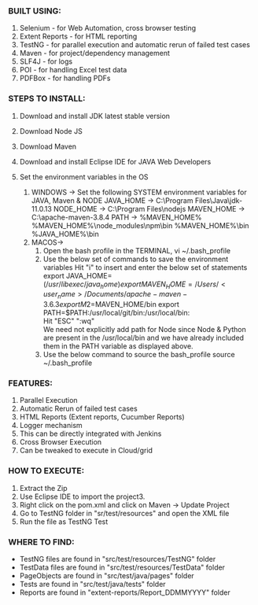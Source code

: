 ### BUILT USING:
1. Selenium - for Web Automation, cross browser testing
2. Extent Reports - for HTML reporting
3. TestNG - for parallel execution and automatic rerun of failed test cases
4. Maven - for project/dependency management
5. SLF4J - for logs
6. POI - for handling Excel test data
7. PDFBox - for handling PDFs

### STEPS TO INSTALL:
1. Download and install JDK latest stable version
2. Download Node JS 
3. Download Maven
4. Download and install Eclipse IDE for JAVA Web Developers
5. Set the environment variables in the OS

	1. WINDOWS -> Set the following SYSTEM environment variables for JAVA, Maven & NODE	
		JAVA_HOME -> 	C:\Program Files\Java\jdk-11.0.13
		NODE_HOME -> 	C:\Program Files\nodejs
		MAVEN_HOME -> 	C:\apache-maven-3.8.4
		PATH -> 
		%MAVEN_HOME%
		%MAVEN_HOME%\node_modules\npm\bin
		%MAVEN_HOME%\bin
		%JAVA_HOME%\bin		
	2. MACOS->
		1. Open the bash profile in the TERMINAL,
			vi ~/.bash_profile
		2. Use the below set of commands to save the environment variables
			Hit "i" to insert and enter the below set of statements			
			export JAVA_HOME=$(/usr/libexec/java_home)
			export MAVEN_HOME=/Users/<user_name>/Documents/apache-maven-3.6.3
			export M2=$MAVEN_HOME/bin
			export PATH=$PATH:/usr/local/git/bin:/usr/local/bin:			
			Hit "ESC" ":wq"			
			We need not explicitly add path for Node since Node & Python are present in the /usr/local/bin and we have already included them in the PATH variable as displayed above.
		3. Use the below command to source the bash_profile
			source ~/.bash_profile

### FEATURES:
1. Parallel Execution
2. Automatic Rerun of failed test cases
3. HTML Reports (Extent reports, Cucumber Reports)
4. Logger mechanism
5. This can be directly integrated with Jenkins
6. Cross Browser Execution
7. Can be tweaked to execute in Cloud/grid

### HOW TO EXECUTE:
1. Extract the Zip
2. Use Eclipse IDE to import the project3. 
3. Right click on the pom.xml and click on Maven -> Update Project
4. Go to TestNG folder in "sr/test/resources" and open the XML file
5. Run the file as TestNG Test

### WHERE TO FIND:
* TestNG files are found in "src/test/resources/TestNG" folder
* TestData files are found in "src/test/resources/TestData" folder
* PageObjects are found in "src/test/java/pages" folder
* Tests are found in "src/test/java/tests" folder
* Reports are found in "extent-reports/Report_DDMMYYYY" folder
